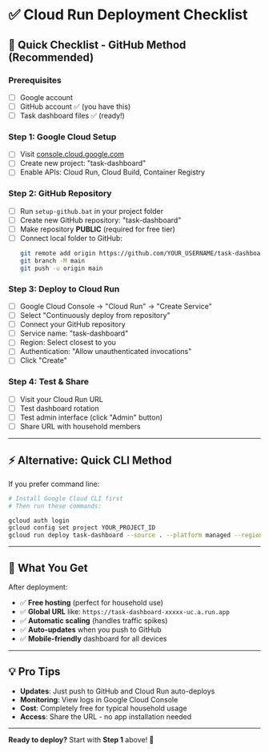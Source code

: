# ✅ **Cloud Run Deployment Checklist**

## **🚀 Quick Checklist - GitHub Method (Recommended)**

### **Prerequisites**
- [ ] Google account 
- [ ] GitHub account ✅ (you have this)
- [ ] Task dashboard files ✅ (ready!)

### **Step 1: Google Cloud Setup**
- [ ] Visit [console.cloud.google.com](https://console.cloud.google.com)
- [ ] Create new project: "task-dashboard"
- [ ] Enable APIs: Cloud Run, Cloud Build, Container Registry

### **Step 2: GitHub Repository**
- [ ] Run `setup-github.bat` in your project folder
- [ ] Create new GitHub repository: "task-dashboard" 
- [ ] Make repository **PUBLIC** (required for free tier)
- [ ] Connect local folder to GitHub:
  ```bash
  git remote add origin https://github.com/YOUR_USERNAME/task-dashboard.git
  git branch -M main  
  git push -u origin main
  ```

### **Step 3: Deploy to Cloud Run**
- [ ] Google Cloud Console → "Cloud Run" → "Create Service"
- [ ] Select "Continuously deploy from repository" 
- [ ] Connect your GitHub repository
- [ ] Service name: "task-dashboard"
- [ ] Region: Select closest to you
- [ ] Authentication: "Allow unauthenticated invocations"
- [ ] Click "Create"

### **Step 4: Test & Share**
- [ ] Visit your Cloud Run URL
- [ ] Test dashboard rotation
- [ ] Test admin interface (click "Admin" button)
- [ ] Share URL with household members

---

## **⚡ Alternative: Quick CLI Method**

If you prefer command line:

```bash
# Install Google Cloud CLI first
# Then run these commands:

gcloud auth login
gcloud config set project YOUR_PROJECT_ID
gcloud run deploy task-dashboard --source . --platform managed --region us-central1 --allow-unauthenticated
```

---

## **🎯 What You Get**

After deployment:
- ✅ **Free hosting** (perfect for household use)
- ✅ **Global URL** like: `https://task-dashboard-xxxxx-uc.a.run.app`
- ✅ **Automatic scaling** (handles traffic spikes)
- ✅ **Auto-updates** when you push to GitHub
- ✅ **Mobile-friendly** dashboard for all devices

---

## **💡 Pro Tips**

- **Updates**: Just push to GitHub and Cloud Run auto-deploys
- **Monitoring**: View logs in Google Cloud Console
- **Cost**: Completely free for typical household usage
- **Access**: Share the URL - no app installation needed

---

**Ready to deploy?** Start with **Step 1** above! 🚀 